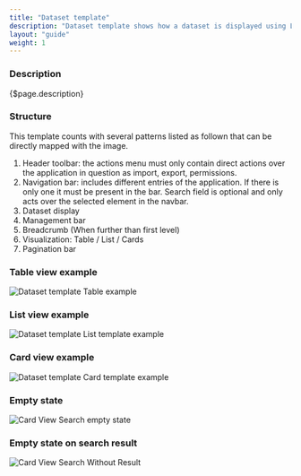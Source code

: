 ```yaml
---
title: "Dataset template"
description: "Dataset template shows how a dataset is displayed using Lexicon."
layout: "guide"
weight: 1
---
```


### Description

{$page.description}

### Structure
This template counts with several patterns listed as follown that can be directly mapped with the image.

1. Header toolbar: the actions menu must only contain direct actions over the application in question as import, export, permissions.
2. Navigation bar: includes different entries of the application. If there is only one it must be present in the bar. Search field is optional and only acts over the selected element in the navbar.
3. Dataset display
1. Management bar
2. Breadcrumb (When further than first level)
3. Visualization: Table / List / Cards
4. Pagination bar

### Table view example

![Dataset template Table example](../../../images/TableViewTemplate1.png)

### List view example
![Dataset template List template example](../../../images/ListViewTemplate1.png)

### Card view example
![Dataset template Card template example](../../../images/CardViewTemplate2.jpg)

### Empty state

![Card View Search empty state](../../../images/CardViewEmpty.png)

### Empty state on search result

![Card View Search Without Result](../../../images/CardViewSearchWithoutResult.png)
